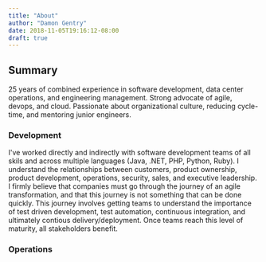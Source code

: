 ```yaml
---
title: "About"
author: "Damon Gentry"
date: 2018-11-05T19:16:12-08:00
draft: true
---
```


## Summary
25 years of combined experience in software development, data center operations, and engineering management. Strong advocate of agile, devops, and cloud. Passionate about organizational culture, reducing cycle-time, and mentoring junior engineers.

### Development
I've worked directly and indirectly with software development teams of all skils and across multiple languages (Java, .NET, PHP, Python, Ruby).  I understand the relationships between customers, product ownership, product development, operations, security, sales, and executive leadership.  I firmly believe that companies must go through the journey of an agile transformation, and that this journey is not something that can be done quickly.  This journey involves getting teams to understand the importance of test driven development, test automation, continuous integration, and ultimately contious delivery/deployment.  Once teams reach this level of maturity, all stakeholders benefit.  

### Operations
